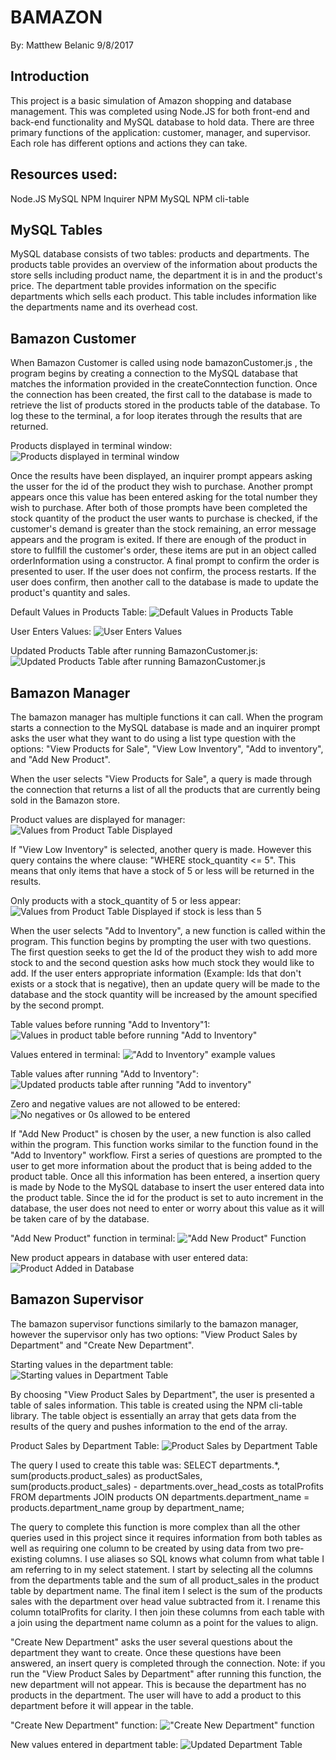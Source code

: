 # BAMAZON

By: Matthew Belanic
9/8/2017

## Introduction

This project is a basic simulation of Amazon shopping and database management. This was completed using Node.JS for both front-end and back-end functionality and MySQL database to hold data. There are three primary functions of the application: customer, manager, and supervisor. Each role has different options and actions they can take.

## Resources used:

Node.JS
MySQL
NPM Inquirer
NPM MySQL
NPM cli-table

## MySQL Tables

MySQL database consists of two tables: products and departments. The products table provides an overview of the information about products the store sells including product name, the department it is in and the product's price. The department table provides information on the specific departments which sells each product. This table includes information like the departments name and its overhead cost.

## Bamazon Customer

When Bamazon Customer is called using node bamazonCustomer.js , the program begins by creating a connection to the MySQL database that matches the information provided in the createConntection function. Once the connection has been created, the first call to the database is made to retrieve the list of products stored in the products table of the database. To log these to the terminal, a for loop iterates through the results that are returned.

Products displayed in terminal window:
![Products displayed in terminal window](./BamazonImages/bamazonCustomer-image1.png?raw=true)

Once the results have been displayed, an inquirer prompt appears asking the usser for the id of the product they wish to purchase. Another prompt appears once this value has been entered asking for the total number they wish to purchase. After both of those prompts have been completed the stock quantity of the product the user wants to purchase is checked, if the customer's demand is greater than the stock remaining, an error message appears and the program is exited. If there are enough of the product in store to fullfill the customer's order, these items are put in an object called orderInformation using a constructor. A final prompt to confirm the order is presented to  user. If the user does not confirm, the process restarts. If the user does confirm, then another call to the database is made to update the product's quantity and sales.

Default Values in Products Table:
![Default Values in Products Table](./BamazonImages/bamazonCustomer-image2.png?raw=true)

User Enters Values:
![User Enters Values](./BamazonImages/bamazonCustomer-image3.png?raw=true)

Updated Products Table after running BamazonCustomer.js:
![Updated Products Table after running BamazonCustomer.js](./BamazonImages/bamazonCustomer-image4.png?raw=true)

## Bamazon Manager

The bamazon manager has multiple functions it can call. When the program starts a connection to the MySQL database is made and an inquirer prompt asks the user what they want to do using a list type question with the options: "View Products for Sale", "View Low Inventory", "Add to inventory", and "Add New Product". 

When the user selects "View Products for Sale", a query is made through the connection that returns a list of all the products that are currently being sold in the Bamazon store.

Product values are displayed for manager:
![Values from Product Table Displayed](./BamazonImages/bamazonManager-image1.png?raw=true)

If "View Low Inventory" is selected, another query is made. However this query contains the where clause: "WHERE stock_quantity <= 5". This means that only items that have a stock of 5 or less will be returned in the results.

Only products with a stock_quantity of 5 or less appear:
![Values from Product Table Displayed if stock is less than 5](./BamazonImages/bamazonManager-image2.png?raw=true)

When the user selects "Add to Inventory", a new function is called within the program. This function begins by prompting the user with two questions. The first question seeks to get the Id of the product they wish to add more stock to and the second question asks how much stock they would like to add. If the user enters appropriate information (Example: Ids that don't exists or a stock that is negative), then an update query will be made to the database and the stock quantity will be increased by the amount specified by the second prompt.

Table values before running "Add to Inventory"1:
![Values in product table before running "Add to Inventory"](./BamazonImages/bamazonManager-image3.png?raw=true)

Values entered in terminal:
!["Add to Inventory" example values](./BamazonImages/bamazonManager-image4.png?raw=true)

Table values after running "Add to Inventory":
![Updated products table after running "Add to inventory"](./BamazonImages/bamazonManager-image5.png?raw=true)

Zero and negative values are not allowed to be entered:
![No negatives or 0s allowed to be entered](./BamazonImages/bamazonManager-image6.png?raw=true)

If "Add New Product" is chosen by the user, a new function is also called within the program. This function works similar to the function found in the "Add to Inventory" workflow. First a series of questions are prompted to the user to get more information about the product that is being added to the product table. Once all this information has been entered, a insertion query is made by Node to the MySQL database to insert the user entered data into the product table. Since the id for the product is set to auto increment in the database, the user does not need to enter or worry about this value as it will be taken care of by the database.

"Add New Product" function in terminal:
!["Add New Product" Function](./BamazonImages/bamazonManager-image7.png?raw=true)

New product appears in database with user entered data:
![Product Added in Database](./BamazonImages/bamazonManager-image8.png?raw=true)

## Bamazon Supervisor

The bamazon supervisor functions similarly to the bamazon manager, however the supervisor only has two options: "View Product Sales by Department" and "Create New Department".  

Starting values in the department table:
![Starting values in Department Table](./BamazonImages/bamazonSupervisor-image1.png?raw=true)

By choosing "View Product Sales by Department", the user is presented a table of sales information. This table is created using the NPM cli-table library. The table object is essentially an array that gets data from the results of the query and pushes information to the end of the array.

Product Sales by Department Table:
![Product Sales by Department Table](./BamazonImages/bamazonSupervisor-image2.png?raw=true)

 The query I used to create this table was: 
    SELECT departments.*, sum(products.product_sales) as productSales, sum(products.product_sales) - departments.over_head_costs as totalProfits FROM departments JOIN products ON departments.department_name = products.department_name group by department_name;

 The query to complete this function is more complex than all the other queries used in this project since it requires information from both tables as well as requiring one column to be created by using data from two pre-existing columns. I use aliases so SQL knows what column from what table I am referring to in my select statement. I start by selecting all the columns from the departments table and the sum of all product_sales in the product table by department name. The final item I select is the sum of the products sales with the department over head value subtracted from it. I rename this column totalProfits for clarity. I then join these columns from each table with a join using the department name column as a point for the values to align.

"Create New Department" asks the user several questions about the department they want to create. Once these questions have been answered, an insert query is completed through the connection. Note: if you run the "View Product Sales by Department" after running this function, the new department will not appear. This is because the department has no products in the department. The user will have to add a product to this department before it will appear in the table.

"Create New Department" function:
!["Create New Department" function](./BamazonImages/bamazonSupervisor-image3.png?raw=true)

New values entered in department table:
![Updated Department Table](./BamazonImages/bamazonSupervisor-image4.png?raw=true)